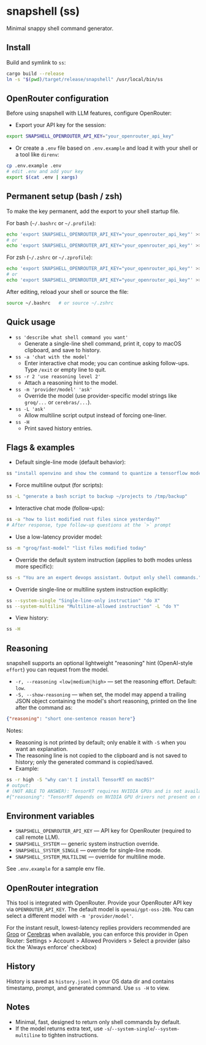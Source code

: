 # snapshell (ss)

Minimal snappy shell command generator.

Install
-------

Build and symlink to `ss`:

```bash
cargo build --release
ln -s "$(pwd)/target/release/snapshell" /usr/local/bin/ss
```

OpenRouter configuration
------------------------

Before using snapshell with LLM features, configure OpenRouter:


- Export your API key for the session:

```bash
export SNAPSHELL_OPENROUTER_API_KEY="your_openrouter_api_key"
```

- Or create a `.env` file based on `.env.example` and load it with your shell or a tool like `direnv`:

```bash
cp .env.example .env
# edit .env and add your key
export $(cat .env | xargs)
```

Permanent setup (bash / zsh)
---------------------------

To make the key permanent, add the export to your shell startup file.


For bash (`~/.bashrc` or `~/.profile`):

```bash
echo 'export SNAPSHELL_OPENROUTER_API_KEY="your_openrouter_api_key"' >> ~/.bashrc
# or
echo 'export SNAPSHELL_OPENROUTER_API_KEY="your_openrouter_api_key"' >> ~/.profile
```

For zsh (`~/.zshrc` or `~/.zprofile`):

```bash
echo 'export SNAPSHELL_OPENROUTER_API_KEY="your_openrouter_api_key"' >> ~/.zshrc
# or
echo 'export SNAPSHELL_OPENROUTER_API_KEY="your_openrouter_api_key"' >> ~/.zprofile
```

After editing, reload your shell or source the file:

```bash
source ~/.bashrc   # or source ~/.zshrc
```


Quick usage
-----------

- `ss 'describe what shell command you want'`
	- Generate a single-line shell command, print it, copy to macOS clipboard, and save to history.
- `ss -a 'chat with the model'`
	- Enter interactive chat mode; you can continue asking follow-ups. Type `/exit` or empty line to quit.
- `ss -r 2 'use reasoning level 2'`
	- Attach a reasoning hint to the model.
- `ss -m 'provider/model' 'ask'`
	- Override the model (use provider-specific model strings like `groq/...` or `cerebras/...`).
- `ss -L 'ask'`
	- Allow multiline script output instead of forcing one-liner.
- `ss -H`
	- Print saved history entries.

Flags & examples
-----------------

- Default single-line mode (default behavior):

```bash
ss "install openvino and show the command to quantize a tensorflow model"
```

- Force multiline output (for scripts):

```bash
ss -L "generate a bash script to backup ~/projects to /tmp/backup"
```

- Interactive chat mode (follow-ups):

```bash
ss -a "how to list modified rust files since yesterday?"
# After response, type follow-up questions at the `>` prompt
```

- Use a low-latency provider model:

```bash
ss -m "groq/fast-model" "list files modified today"
```

- Override the default system instruction (applies to both modes unless more specific):

```bash
ss -s "You are an expert devops assistant. Output only shell commands." "describe what you want"
```

- Override single-line or multiline system instruction explicitly:

```bash
ss --system-single "Single-line-only instruction" "do X"
ss --system-multiline "Multiline-allowed instruction" -L "do Y"
```

- View history:

```bash
ss -H
```

Reasoning
---------

snapshell supports an optional lightweight "reasoning" hint (OpenAI-style `effort`) you can request from the model.

- `-r, --reasoning <low|medium|high>` — set the reasoning effort. Default: `low`.
- `-S, --show-reasoning` — when set, the model may append a trailing JSON object containing the model's short reasoning, printed on the line after the command as:

```json
{"reasoning": "short one-sentence reason here"}
```

Notes:
- Reasoning is not printed by default; only enable it with `-S` when you want an explanation.
- The reasoning line is not copied to the clipboard and is not saved to history; only the generated command is copied/saved.
- Example:

```bash
ss -r high -S "why can't I install TensorRT on macOS?"
# output:
# (NOT ABLE TO ANSWER): TensorRT requires NVIDIA GPUs and is not available on macOS.
#{"reasoning": "TensorRT depends on NVIDIA GPU drivers not present on macOS"}
```


Environment variables
---------------------

- `SNAPSHELL_OPENROUTER_API_KEY` — API key for OpenRouter (required to call remote LLM).
- `SNAPSHELL_SYSTEM` — generic system instruction override.
- `SNAPSHELL_SYSTEM_SINGLE` — override for single-line mode.
- `SNAPSHELL_SYSTEM_MULTILINE` — override for multiline mode.

See `.env.example` for a sample env file.

OpenRouter integration
----------------------

This tool is integrated with OpenRouter. Provide your OpenRouter API key via `OPENROUTER_API_KEY`. The default model is `openai/gpt-oss-20b`. You can select a different model with `-m 'provider/model'`. 

For the instant result, lowest-latency replies providers recommended are [Groq](https://openrouter.ai/provider/groq) or [Cerebras](https://openrouter.ai/provider/cerebras) when available, you can enforce this provider in Open Router: Settings > Account > Allowed Providers > Select a provider (also tick the 'Always enforce' checkbox)

History
-------

History is saved as `history.jsonl` in your OS data dir and contains timestamp, prompt, and generated command. Use `ss -H` to view.

Notes
-----

- Minimal, fast, designed to return only shell commands by default.
- If the model returns extra text, use `-s`/`--system-single`/`--system-multiline` to tighten instructions.
